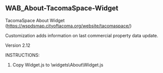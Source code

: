## WAB_About-TacomaSpace-Widget
TacomaSpace About Widget (https://wspdsmap.cityoftacoma.org/website/tacomaspace/)

Customization adds information on last commercial property data update.

Version 2.12

INSTRUCTIONS:
1. Copy Widget.js to \widgets\About\Widget.js
